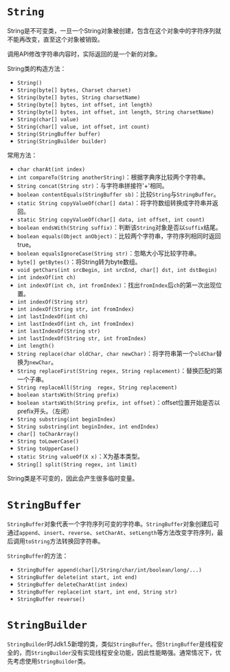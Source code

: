 # `String`

String是不可变类，一旦一个String对象被创建，包含在这个对象中的字符序列就不能再改变，直至这个对象被销毁。

调用API修改字符串内容时，实际返回的是一个新的对象。

String类的构造方法：

- `String()`
- `String(byte[] bytes, Charset charset)`
- `String(byte[] bytes, String charsetName)`
- `String(byte[] bytes, int offset, int length)`
- `String(byte[] bytes, int offset, int length, String charsetName)`
- `String(char[] value)`
- `String(char[] value, int offset, int count)`
- `String(StringBuffer buffer)`
- `String(StringBuilder builder)`

常用方法：

- `char charAt(int index)`
- `int compareTo(String anotherString)`：根据字典序比较两个字符串。
- `String concat(String str)`：与字符串拼接符'+'相同。
- `boolean contentEquals(StringBuffer sb)`：比较`String`与`StringBuffer`。
- `static String copyValueOf(char[] data)`：将字符数组转换成字符串并返回。
- `static String copyValueOf(char[] data, int offset, int count)`
- `boolean endsWith(String suffix)`：判断该`String`对象是否以`suffix`结尾。
- `boolean equals(Object anObject)`：比较两个字符串，字符序列相同时返回true。
- `boolean equalsIgnoreCase(String str)`：忽略大小写比较字符串。
- `byte[] getBytes()`：将String转为byte数组。
- `void getChars(int srcBegin, int srcEnd, char[] dst, int dstBegin)`
- `int indexOf(int ch)`
- `int indexOf(int ch, int fromIndex)`：找出`fromIndex`后`ch`的第一次出现位置。
- `int indexOf(String str)`
- `int indexOf(String str, int fromIndex)`
- `int lastIndexOf(int ch)`
- `int lastIndexOf(int ch, int fromIndex)`
- `int lastIndexOf(String str)`
- `int lastIndexOf(String str, int fromIndex)`
- `int length()`
- `String replace(char oldChar, char newChar)`：将字符串第一个`oldChar`替换为`newChar`。
- `String replaceFirst(String regex, String replacement)`：替换匹配的第一个子串。
- `String replaceAll(String  regex, String replacement)`
- `boolean startsWith(String prefix)`
- `boolean startsWith(String prefix, int offset)`：offset位置开始是否以prefix开头。（左闭）
- `String substring(int beginIndex)`
- `String substring(int beginIndex, int endIndex)`
- `char[] toCharArray()`
- `String toLowerCase()`
- `String toUpperCase()`
- `static String valueOf(X x)`：X为基本类型。
- `String[] split(String regex, int limit)`

String类是不可变的，因此会产生很多临时变量。

# `StringBuffer`

`StringBuffer`对象代表一个字符序列可变的字符串。`StringBuffer`对象创建后可通过`append`、`insert`、`reverse`、`setCharAt`、`setLength`等方法改变字符序列，最后调用`toString`方法转换回字符串。

`StringBuffer`的方法：

- `StringBuffer append(char[]/String/char/int/boolean/long/...)`
- `StringBuffer delete(int start, int end)`
- `StringBuffer deleteCharAt(int index)`
- `StringBuffer replace(int start, int end, String str)` 
- `StringBuffer reverse()`

# `StringBuilder`

`StringBuilder`时Jdk1.5新增的类，类似`StringBuffer`。但`StringBuffer`是线程安全的，而`StringBuilder`没有实现线程安全功能，因此性能略强。通常情况下，优先考虑使用`StringBuilder`类。